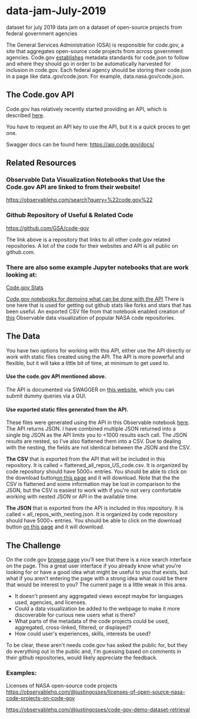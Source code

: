 # data-jam-July-2019
dataset for july 2019 data jam on a dataset of open-source projects from federal government agencies

The General Services Administration (GSA) is responsible for code.gov, a site that aggregates open-source code projects from across government agencies. Code.gov <a href="https://www.code.gov/about/compliance/inventory-code">establishes</a> metadata standards for code.json to follow and where they should go in order to be automatically harvested for inclusion in code.gov. Each federal agency should be storing their code.json in a page like data.<agency name>.gov/code.json. For example, data.nasa.gov/code.json. 

## The Code.gov API
Code.gov has relatively recently started providing an API, which is described <a href="https://developers.code.gov/basics.html"> here</a>.

You have to request an API key to use the API, but it is a quick proces to get one.

Swagger docs can be found here: https://api.code.gov/docs/

## Related Resources
### Observable Data Visualization Notebooks that Use the Code.gov API are linked to from their website!

https://observablehq.com/search?query=%22code.gov%22

### Github Repository of Useful & Related Code
https://github.com/GSA/code-gov

The link above is a repository that links to all other code.gov related repositories. A lot of the code for their websites and API is all public on github.com.

### There are also some example Jupyter notebooks that are work looking at:
 
<a href="https://github.com/GSA/code-gov-stats">Code.gov Stats</a>

<a href="https://github.com/GSA/code-gov-stats-jupyter-notebook"> Code.gov notebooks for demoing what can be done with the API</a> There is one here that is used for getting out github stats like forks and stars that has been useful. An exported CSV file from that notebook enabled creation of <a href="https://observablehq.com/@justingosses/public-engagement-with-nasas-open-source-code-projects-on-g">this</a> Observable data visualization of popular NASA code repositories. 

## The Data

You have two options for working with this API, either use the API directly or work with static files created using the API. The API is more powerful and flexible, but it will take a little bit of time, at minimum to get used to.

#### Use the code.gov API mentioned above.

The API is documented via SWAGGER on <a href="https://api.code.gov/docs/#/repo/get_repos">this website</a>, which you can submit dummy queries via a GUI. 

#### Use exported static files generated from the API. 

These files were generated using the API in this Observable notebook <a href="https://observablehq.com/@justingosses/code-gov-demo-dataset-retrieval">here</a>. The API returns JSON. I have combined multiple JSON returned into a single big JSON as the API limits you to <1000 results each call. The JSON results are nested, so I've also flattened them into a CSV. Due to dealing with the nesting, the fields are not identical between the JSON and the CSV.

<b>The CSV</b> that is exported from the API that will be included in this repository. It is called = flattened_all_repos_US_code.csv. It is organized by code repository should have 5000+ entries. You should be able to click on the download button<a href="https://github.com/houstondatavis/data-jam-July-2019/blob/master/flattened_all_repos_US_code.csv">on this page</a> and it will download. Note that the the CSV is flattened and some information may be lost in comparison to the JSON, but the CSV is easiest to work with if you're not very comfortable working with nested JSON or API in the available time.

<b>The JSON</b> that is exported from the API is included in this repository. It is called = all_repos_with_nesting.json. It is organized by code repository should have 5000+ entries. You should be able to click on the download button <a href="https://github.com/houstondatavis/data-jam-July-2019/blob/master/all_repos_with_nesting.json"> on this page</a> and it will download.

## The Challenge
On the code.gov <a href="https://www.code.gov/browse-projects?page=1&size=10&sort=data_quality">browse page</a> you'll see that there is a nice search interface on the page. This a great user interface if you already know what you're looking for or have a good idea what might be useful to you that exists, but what if you aren't entering the page with a strong idea what could be there that would be interest to you? The current page is a little weak in this area. 
- It doesn't present any aggregated views except maybe for languages used, agencies, and licenses. 
- Could a data visualization be added to the webpage to make it more discoverable for curious new users what is there?
- What parts of the metadata of the code projects could be used, aggregated, cross-linked, filtered, or displayed?
- How could user's experiences, skills, interests be used?

To be clear, these aren't needs code.gov has asked the public for, but they do everything out in the public and, I'm guessing based on comments in their github repositories, would likely appreciate the feedback. 

### Examples:
Licenses of NASA open-source code projects
https://observablehq.com/@justingosses/licenses-of-open-source-nasa-code-projects-on-code-gov

https://observablehq.com/@justingosses/code-gov-demo-dataset-retrieval
